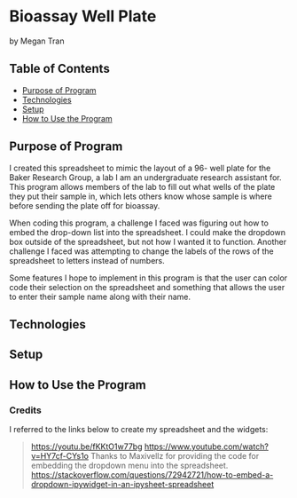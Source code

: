 # Bioassay Well Plate

by Megan Tran

## Table of Contents
* [Purpose of Program](#Purpose-of-program)
* [Technologies](#technologies)
* [Setup](#setup)
* [How to Use the Program](#How-to-Use-the-Program)

## Purpose of Program

I created this spreadsheet to mimic the layout of a 96- well plate for the Baker Research Group, a lab I am an undergraduate research assistant for. This program allows members of the lab to fill out what wells of the plate they put their sample in, which lets others know whose sample is where before sending the plate off for bioassay. 

When coding this program, a challenge I faced was figuring out how to embed the drop-down list into the spreadsheet. I could make the dropdown box outside of the spreadsheet, but not how I wanted it to function. Another challenge I faced was attempting to change the labels of the rows of the spreadsheet to letters instead of numbers. 

Some features I hope to implement in this program is that the user can color code their selection on the spreadsheet and something that allows the user to enter their sample name along with their name.

## Technologies

## Setup

## How to Use the Program

### Credits
I referred to the links below to create my spreadsheet and the widgets:


> https://youtu.be/fKKtO1w77bg
> https://www.youtube.com/watch?v=HY7cf-CYs1o
Thanks to Maxivellz for providing the code for embedding the dropdown menu into the spreadsheet.
> https://stackoverflow.com/questions/72942721/how-to-embed-a-dropdown-ipywidget-in-an-ipysheet-spreadsheet
